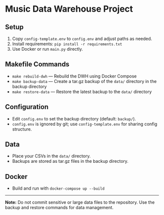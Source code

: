 # Music Data Warehouse Project

## Setup
1. Copy `config-template.env` to `config.env` and adjust paths as needed.
2. Install requirements: `pip install -r requirements.txt`
3. Use Docker or run `main.py` directly.

## Makefile Commands
- `make rebuild-dwh` — Rebuild the DWH using Docker Compose
- `make backup-data` — Create a tar.gz backup of the `data/` directory in the backup directory
- `make restore-data` — Restore the latest backup to the `data/` directory

## Configuration
- Edit `config.env` to set the backup directory (default: `backup/`).
- `config.env` is ignored by git; use `config-template.env` for sharing config structure.

## Data
- Place your CSVs in the `data/` directory.
- Backups are stored as tar.gz files in the backup directory.

## Docker
- Build and run with `docker-compose up --build`

---

**Note:** Do not commit sensitive or large data files to the repository. Use the backup and restore commands for data management.
